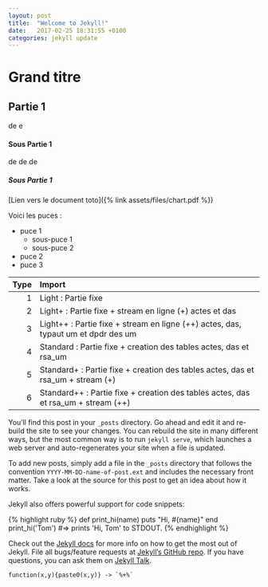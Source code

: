 ```yaml
---
layout: post
title:  "Welcome to Jekyll!"
date:   2017-02-25 18:31:55 +0100
categories: jekyll update
---
```


# Grand titre

## Partie 1

de e

#### Sous Partie 1

de de de

##### Sous Partie 1

[Lien vers le document toto]({% link assets/files/chart.pdf %})

Voici les puces :

- puce 1
	- sous-puce 1
	- sous-puce 2
- puce 2
- puce 3




| Type|Import                                                                               |
|----:|:------------------------------------------------------------------------------------|
|    1|Light      : Partie fixe                                                             |
|    2|Light+     : Partie fixe + stream en ligne (+) actes et das                          |
|    3|Light++    : Partie fixe + stream en ligne (++) actes, das, typaut um et dpdr des um |
|    4|Standard   : Partie fixe + creation des tables actes, das et rsa_um                  |
|    5|Standard+  : Partie fixe + creation des tables actes, das et rsa_um + stream (+)     |
|    6|Standard++ : Partie fixe + creation des tables actes, das et rsa_um + stream (++)    |


You’ll find this post in your `_posts` directory. Go ahead and edit it and re-build the site to see your changes. You can rebuild the site in many different ways, but the most common way is to run `jekyll serve`, which launches a web server and auto-regenerates your site when a file is updated.

To add new posts, simply add a file in the `_posts` directory that follows the convention `YYYY-MM-DD-name-of-post.ext` and includes the necessary front matter. Take a look at the source for this post to get an idea about how it works.

Jekyll also offers powerful support for code snippets:

{% highlight ruby %}
def print_hi(name)
  puts "Hi, #{name}"
end
print_hi('Tom')
#=> prints 'Hi, Tom' to STDOUT.
{% endhighlight %}

Check out the [Jekyll docs][jekyll-docs] for more info on how to get the most out of Jekyll. File all bugs/feature requests at [Jekyll’s GitHub repo][jekyll-gh]. If you have questions, you can ask them on [Jekyll Talk][jekyll-talk].


```{r}
function(x,y){paste0(x,y)} -> `%+%`
```



[jekyll-docs]: https://jekyllrb.com/docs/home
[jekyll-gh]:   https://github.com/jekyll/jekyll
[jekyll-talk]: https://talk.jekyllrb.com/
